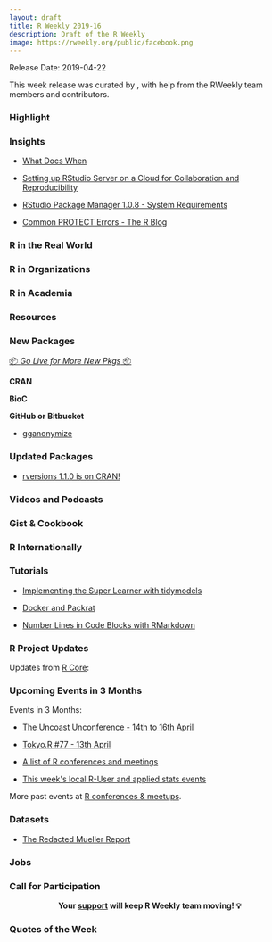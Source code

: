 ```yaml
---
layout: draft
title: R Weekly 2019-16
description: Draft of the R Weekly
image: https://rweekly.org/public/facebook.png
---
```


Release Date: 2019-04-22

This week release was curated by [](), with help from the RWeekly team members and contributors. 

###  Highlight



### Insights

+ [What Docs When](http://third-bit.com/2019/04/16/what-docs-when.html)

+ [Setting up RStudio Server on a Cloud for Collaboration and Reproducibility ](https://rviews.rstudio.com/2019/04/17/setting-up-rstudio-server-on-a-cloud-with-linux/)

+ [RStudio Package Manager 1.0.8 - System Requirements](https://blog.rstudio.com/2019/04/18/rstudio-package-manager-1-0-8-system-requirements/)

+ [Common PROTECT Errors - The R Blog](https://developer.r-project.org/Blog/public/2019/04/18/common-protect-errors/)

### R in the Real World



###  R in Organizations



###  R in Academia



###  Resources



###  New Packages

<p class="added-hostname"><a href="https://rweekly.org/live" target="_blank" class="externalLink">📦 <i>Go Live for More New Pkgs</i> 📦</a></p>

**CRAN**



**BioC**



**GitHub or Bitbucket**

+ [gganonymize](https://github.com/EmilHvitfeldt/gganonymize)


### Updated Packages

+ [rversions 1.1.0 is on CRAN!](https://blog.r-hub.io/2019/04/15/rversions-1-1-0/)


###  Videos and Podcasts



### Gist & Cookbook



### R Internationally



###  Tutorials

+ [Implementing the Super Learner with tidymodels](https://www.alexpghayes.com/blog/implementing-the-super-learner-with-tidymodels/)

+ [Docker and Packrat](https://www.joelnitta.com/post/docker-and-packrat/)

+ [Number Lines in Code Blocks with RMarkdown](https://blog.atusy.net/submodules/rmd-line-num/index.html)

<!--<div class="post-more-begi
n></div><div class="post-more-end"></div>-->

###  R Project Updates

Updates from [R Core](http://developer.r-project.org/blosxom.cgi/R-devel/NEWS):


###  Upcoming Events in 3 Months

Events in 3 Months:

+ [The Uncoast Unconference - 14th to 16th April](http://uuconf.rbind.io/)

+ [Tokyo.R #77 - 13th April](https://tokyor.connpass.com/event/125793/)

+ [A list of R conferences and meetings](https://jumpingrivers.github.io/meetingsR/events.html)

+ [This week's local R-User and applied stats events](https://community.rstudio.com/c/irl)

More past events at [R conferences & meetups](https://conf.rweekly.org).

### Datasets

+ [The Redacted Mueller Report](https://github.com/gadenbuie/mueller-report)


### Jobs




###  Call for Participation


<p class="hide-support added-hostname support-rweekly" style="text-align: center;font-weight: bold;">Your <a class="non-visited externalLink" href="https://www.patreon.com/rweekly" onclick="pas(this)">support</a> will keep R Weekly team moving! 💡</p>

###  Quotes of the Week
